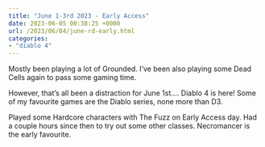 ```yaml
---
title: "June 1-3rd 2023 - Early Access"
date: 2023-06-05 00:38:25 +0000
url: /2023/06/04/june-rd-early.html
categories:
- "diablo 4"
---
```

Mostly been playing a lot of Grounded. I’ve been also playing some Dead Cells again to pass some gaming time.  

However, that’s all been a distraction for June 1st…. Diablo 4 is here! Some of my favourite games are the Diablo series, none more than D3. 

Played some Hardcore characters with The Fuzz on Early Access day. Had a couple hours since then to try out some other classes. Necromancer is the early favourite. 